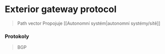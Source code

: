 # Exterior gateway protocol

> Path vector
> Propojuje [[Autonomní systém|autonomní systémy/sítě]]

### Protokoly
> BGP
